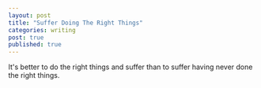 ```yaml
---
layout: post
title: "Suffer Doing The Right Things" 
categories: writing
post: true
published: true
---
```


It's better to do the right things and suffer than to suffer having
never done the right things.
